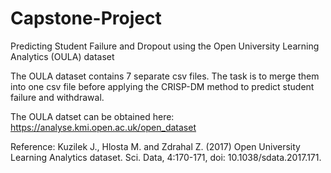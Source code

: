 # Capstone-Project
Predicting Student Failure and Dropout using the Open University Learning Analytics (OULA) dataset

The OULA dataset contains 7 separate csv files. The task is to merge them into one csv file before applying the CRISP-DM method to predict student failure and withdrawal. 

The OULA datset can be obtained here:  https://analyse.kmi.open.ac.uk/open_dataset

Reference: Kuzilek J., Hlosta M. and Zdrahal Z. (2017) Open University Learning Analytics dataset. Sci. Data, 4:170-171, doi: 10.1038/sdata.2017.171.
